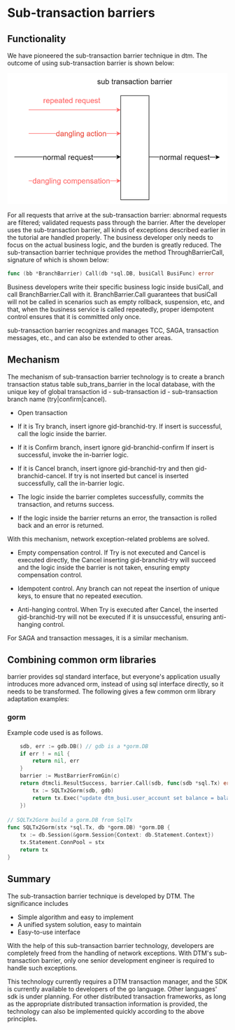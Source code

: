 # Sub-transaction barriers

## Functionality

We have pioneered the sub-transaction barrier technique in dtm.
The outcome of using sub-transaction barrier is shown below:

![barrier](../imgs/barrier.jpg)

For all requests that arrive at the sub-transaction barrier: abnormal requests are filtered; validated requests pass through the barrier.
After the developer uses the sub-transaction barrier, all kinds of exceptions described earlier in the tutorial are handled properly.
The business developer only needs to focus on the actual business logic, and the burden is greatly reduced.
The sub-transaction barrier technique provides the method ThroughBarrierCall, signature of which is shown below:


``` go
func (bb *BranchBarrier) Call(db *sql.DB, busiCall BusiFunc) error
```

Business developers write their specific business logic inside busiCall, and call BranchBarrier.Call with it. 
BranchBarrier.Call guarantees that busiCall will not be called in scenarios such as empty rollback, suspension, etc, and that, when the business service is called repeatedly, proper idempotent control ensures that it is committed only once.

sub-transaction barrier recognizes and manages TCC, SAGA, transaction messages, etc., and can also be extended to other areas.

## Mechanism

The mechanism of sub-transaction barrier technology is to create a branch transaction status table sub_trans_barrier in the local database, with the unique key of global transaction id - sub-transaction id - sub-transaction branch name (try|confirm|cancel).

- Open transaction

- If it is Try branch, insert ignore gid-branchid-try.
  If insert is successful, call the logic inside the barrier.

- If it is Confirm branch, insert ignore gid-branchid-confirm
  If insert is successful, invoke the in-barrier logic.

- If it is Cancel branch, insert ignore gid-branchid-try and then gid-branchid-cancel.
  If try is not inserted but cancel is inserted successfully, call the in-barrier logic.

- The logic inside the barrier completes successfully, commits the transaction, and returns success.

- If the logic inside the barrier returns an error, the transaction is rolled back and an error is returned.

With this mechanism, network exception-related problems are solved.

- Empty compensation control.
  If Try is not executed and Cancel is executed directly, the Cancel inserting gid-branchid-try will succeed and the logic inside the barrier is not taken, ensuring empty compensation control.

- Idempotent control.
  Any branch can not repeat the insertion of unique keys, to ensure that no repeated execution.

- Anti-hanging control.
  When Try is executed after Cancel, the inserted gid-branchid-try will not be executed if it is unsuccessful, ensuring anti-hanging control.

For SAGA and transaction messages, it is a similar mechanism.

## Combining common orm libraries

barrier provides sql standard interface, but everyone's application usually introduces more advanced orm, instead of using sql interface directly, so it needs to be transformed.
The following gives a few common orm library adaptation examples:

### gorm

Example code used is as follows.

``` go
	sdb, err := gdb.DB() // gdb is a *gorm.DB
	if err ! = nil {
		return nil, err
	}
	barrier := MustBarrierFromGin(c)
	return dtmcli.ResultSuccess, barrier.Call(sdb, func(sdb *sql.Tx) error {
		tx := SQLTx2Gorm(sdb, gdb)
		return tx.Exec("update dtm_busi.user_account set balance = balance + ? where user_id = ?" , req.Amount, 1).Error
	})

// SQLTx2Gorm build a gorm.DB from SqlTx
func SQLTx2Gorm(stx *sql.Tx, db *gorm.DB) *gorm.DB {
	tx := db.Session(&gorm.Session{Context: db.Statement.Context})
	tx.Statement.ConnPool = stx
	return tx
}

```

## Summary

The sub-transaction barrier technique is developed by DTM. 
The significance includes

- Simple algorithm and easy to implement
- A unified system solution, easy to maintain
- Easy-to-use interface

With the help of this sub-transaction barrier technology, developers are completely freed from the handling of network exceptions. 
With DTM's sub-transaction barrier, only one senior development engineer is required to handle such exceptions.

This technology currently requires a DTM transaction manager, and the SDK is currently available to developers of the go language.
Other languages' sdk is under planning. 
For other distributed transaction frameworks, as long as the appropriate distributed transaction information is provided, the technology can also be implemented quickly according to the above principles.
